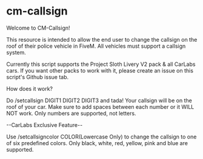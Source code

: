 # cm-callsign
 
Welcome to CM-Callsign! 

This resource is intended to allow the end user to change the callsign on the roof of their police vehicle in FiveM. All vehicles must support a callsign system. 

Currently this script supports the Project Sloth Livery V2 pack & all CarLabs cars. If you want other packs to work with it, please create an issue on this script's Github issue tab. 

How does it work?

Do /setcallsign DIGIT1 DIGIT2 DIGIT3 and tada! Your callsign will be on the roof of your car. Make sure to add spaces between each number or it WILL NOT work. Only numbers are supported, not letters.

--CarLabs Exclusive Feature--

Use /setcallsigncolor COLOR(Lowercase Only) to change the callsign to one of six predefined colors. Only black, white, red, yellow, pink and blue are supported.
